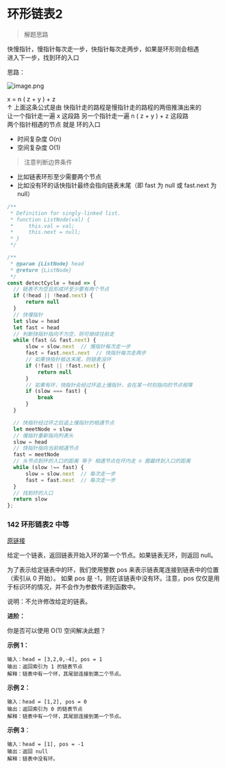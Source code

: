# 环形链表2

> 解题思路

快慢指针，慢指针每次走一步，快指针每次走两步，如果是环形则会相遇  
进入下一步，找到环的入口  

思路：

![image.png](https://i.loli.net/2020/11/16/t9R8rFnYUValhd5.png)

x = n ( z + y ) + z  
↑ 上面这条公式是由 快指针走的路程是慢指针走的路程的两倍推演出来的  
让一个指针走一遍 x 这段路
另一个指针走一遍 n ( z + y ) + z 这段路  
两个指针相遇的节点 就是 环的入口

- 时间复杂度 O(n)
- 空间复杂度 O(1)

> 注意判断边界条件

- 比如链表环形至少需要两个节点  
- 比如没有环的话快指针最终会指向链表末尾（即 fast 为 null 或 fast.next 为 null）

```javascript
/**
 * Definition for singly-linked list.
 * function ListNode(val) {
 *     this.val = val;
 *     this.next = null;
 * }
 */

/**
 * @param {ListNode} head
 * @return {ListNode}
 */
const detectCycle = head => {
  // 链表不为空且形成环至少要有两个节点
  if (!head || !head.next) {
      return null
  }
  // 快慢指针
  let slow = head
  let fast = head
  // 判断快指针指向不为空，则可继续往前走
  while (fast && fast.next) {
      slow = slow.next  // 慢指针每次走一步
      fast = fast.next.next  // 快指针每次走两步
      // 如果快指针抵达末尾，则链表没环
      if (!fast || !fast.next) {
          return null
      }
      // 如果有环，快指针会经过环追上慢指针，会在某一时刻指向的节点相等
      if (slow === fast) {
          break
      }
  }

  // 快指针经过环之后追上慢指针的相遇节点
  let meetNode = slow
  // 慢指针重新指向列表头
  slow = head
  // 快指针指向当前相遇节点
  fast = meetNode
  // 头节点到环的入口的距离 等于 相遇节点在环内走 n 圈最终到入口的距离
  while (slow !== fast) {
      slow = slow.next  // 每次走一步
      fast = fast.next  // 每次走一步
  }
  // 找到环的入口
  return slow
};
```

### 142 环形链表2 中等

[原链接](https://leetcode-cn.com/problems/linked-list-cycle-ii/)

给定一个链表，返回链表开始入环的第一个节点。如果链表无环，则返回 null。

为了表示给定链表中的环，我们使用整数 pos 来表示链表尾连接到链表中的位置（索引从 0 开始）。 如果 pos 是 -1，则在该链表中没有环。注意，pos 仅仅是用于标识环的情况，并不会作为参数传递到函数中。

说明：不允许修改给定的链表。

**进阶：**

你是否可以使用 O(1) 空间解决此题？

**示例 1：**

```
输入：head = [3,2,0,-4], pos = 1  
输出：返回索引为 1 的链表节点  
解释：链表中有一个环，其尾部连接到第二个节点。
```
  
**示例 2：**

```
输入：head = [1,2], pos = 0  
输出：返回索引为 0 的链表节点  
解释：链表中有一个环，其尾部连接到第一个节点。
```

**示例 3**：

```
输入：head = [1], pos = -1  
输出：返回 null  
解释：链表中没有环。
```